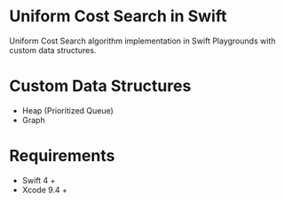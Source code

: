 # Uniform Cost Search in Swift
Uniform Cost Search algorithm implementation in Swift Playgrounds with custom data structures.

# Custom Data Structures
- Heap (Prioritized Queue)
- Graph

# Requirements
- Swift 4 +
- Xcode 9.4 +
